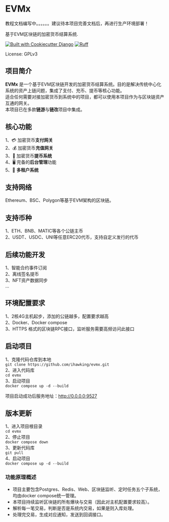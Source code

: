 # EVMx
教程文档编写中。。。。。。建议待本项目完善文档后，再进行生产环境部署！

基于EVM区块链的加密货币结算系统.

[![Built with Cookiecutter Django](https://img.shields.io/badge/built%20with-Cookiecutter%20Django-ff69b4.svg?logo=cookiecutter)](https://github.com/cookiecutter/cookiecutter-django/)
[![Ruff](https://img.shields.io/endpoint?url=https://raw.githubusercontent.com/astral-sh/ruff/main/assets/badge/v2.json)](https://github.com/astral-sh/ruff)

License: GPLv3

## 项目简介

**EVMx**
是一个基于EVM区块链开发的加密货币结算系统。目的是解决传统中心化系统的资产上链问题，集成了支付、充币、提币等核心功能。  
适合任何需要对接加密货币到系统中的项目，都可以使用本项目作为与区块链资产互通的网关。  
本项目已在多款**链游**与**链改**项目中集成。

## 核心功能

1、💳 加密货币**支付网关**  
2、💰 加密货币**充值网关**  
3、🏧 加密货币**提币系统**  
4、🖥️ 完备的**后台管理**功能  
5、👥 **多租户系统**

## 支持网络

Ethereum、BSC、Polygon等基于EVM架构的区块链。

## 支持币种

1、ETH、BNB、MATIC等各个公链主币  
2、USDT、USDC、UNI等任意ERC20代币，支持自定义发行的代币

## 后续功能开发

1、智能合约事件订阅  
2、离线签名提币  
3、NFT资产数据同步  
...

## 环境配置要求

1、2核4G主机起步，添加的公链越多，配置要求越高  
2、Docker、Docker compose  
3、HTTPS 格式的区块链RPC接口，监听服务需要高频访问此接口

## 启动项目
1、克隆代码仓库到本地  
`git clone https://github.com/ihawking/evmx.git`  
2、进入代码库  
`cd evmx`  
3、启动项目  
`docker compose up -d --build`  

项目启动成功后服务地址：http://0.0.0.0:9527

## 版本更新
1、进入项目根目录  
`cd evmx`  
2、停止项目  
`docker compose down`  
3、更新代码库  
`git pull`  
4、启动项目  
`docker compose up -d --build`


### 功能原理概述

- 项目主要包含Postgres、Redis、Web、区块链监听、定时任务五个子系统，均由docker compose统一管理。
- 本项目持续监听区块链的所有爆块与交易（因此对主机配置要求较高）。
- 解析每一笔交易，判断是否是系统内交易，如果是则入库处理。
- 处理完交易，生成对应通知，发送到回调接口。


